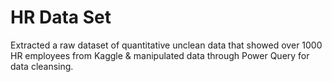 # HR Data Set
Extracted a raw dataset of quantitative unclean data that showed over 1000 HR employees from Kaggle & manipulated data through Power Query for data cleansing.

